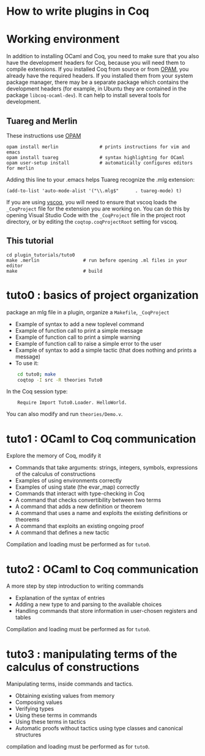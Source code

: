 How to write plugins in Coq
===========================
  # Working environment

  In addition to installing OCaml and Coq, you need to make sure that you also have the development
  headers for Coq, because you will need them to compile extensions. If you installed Coq from source or
  from [OPAM](http://opam.ocaml.org/doc/Install.html), you already have the required headers. If you
  installed them from your system package manager, there may be a separate package
  which contains the development headers (for example, in Ubuntu they are contained in the package
  `libcoq-ocaml-dev`). It can help to install several tools for development.

  ## Tuareg and Merlin

  These instructions use [OPAM](http://opam.ocaml.org/doc/Install.html)

```shell
opam install merlin               # prints instructions for vim and emacs
opam install tuareg               # syntax highlighting for OCaml
opam user-setup install           # automatically configures editors for merlin
```

  Adding this line to your .emacs helps Tuareg recognize the .mlg extension:

```shell
(add-to-list 'auto-mode-alist '("\\.mlg$"      . tuareg-mode) t)
```

  If you are using [vscoq](https://github.com/coq-community/vscoq),
  you will need to ensure that vscoq loads the `_CoqProject` file for the extension
  you are working on. You can do this by opening Visual Studio Code with the `_CoqProject`
  file in the project root directory, or by editing the `coqtop.coqProjectRoot` setting for vscoq.

  ## This tutorial

```shell
cd plugin_tutorials/tuto0
make .merlin                # run before opening .ml files in your editor
make                        # build
```

  # tuto0 : basics of project organization
  package an mlg file in a plugin, organize a `Makefile`, `_CoqProject`
  - Example of syntax to add a new toplevel command
  - Example of function call to print a simple message
  - Example of function call to print a simple warning
  - Example of function call to raise a simple error to the user
  - Example of syntax to add a simple tactic
      (that does nothing and prints a message)
  - To use it:

```bash
    cd tuto0; make
    coqtop -I src -R theories Tuto0
```

  In the Coq session type:
```coq
    Require Import Tuto0.Loader. HelloWorld.
```

  You can also modify and run `theories/Demo.v`.

  # tuto1 : OCaml to Coq communication
  Explore the memory of Coq, modify it
  - Commands that take arguments: strings, integers, symbols, expressions of the calculus of constructions
  - Examples of using environments correctly
  - Examples of using state (the evar_map) correctly
  - Commands that interact with type-checking in Coq
  - A command that checks convertibility between two terms
  - A command that adds a new definition or theorem
  - A command that uses a name and exploits the existing definitions or theorems
  - A command that exploits an existing ongoing proof
  - A command that defines a new tactic

  Compilation and loading must be performed as for `tuto0`.

  # tuto2 : OCaml to Coq communication
  A more step by step introduction to writing commands
  - Explanation of the syntax of entries
  - Adding a new type to and parsing to the available choices
  - Handling commands that store information in user-chosen registers and tables

  Compilation and loading must be performed as for `tuto0`.

  # tuto3 : manipulating terms of the calculus of constructions
  Manipulating terms, inside commands and tactics.
  - Obtaining existing values from memory
  - Composing values
  - Verifying types
  - Using these terms in commands
  - Using these terms in tactics
  - Automatic proofs without tactics using type classes and canonical structures

  compilation and loading must be performed as for `tuto0`.
